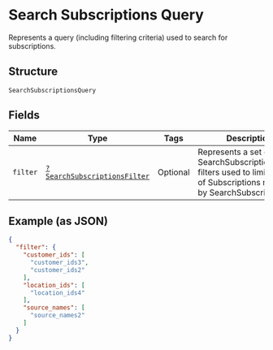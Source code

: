 
# Search Subscriptions Query

Represents a query (including filtering criteria) used to search for subscriptions.

## Structure

`SearchSubscriptionsQuery`

## Fields

| Name | Type | Tags | Description | Getter | Setter |
|  --- | --- | --- | --- | --- | --- |
| `filter` | [`?SearchSubscriptionsFilter`](/doc/models/search-subscriptions-filter.md) | Optional | Represents a set of SearchSubscriptionsQuery filters used to limit the set of Subscriptions returned by SearchSubscriptions. | getFilter(): ?SearchSubscriptionsFilter | setFilter(?SearchSubscriptionsFilter filter): void |

## Example (as JSON)

```json
{
  "filter": {
    "customer_ids": [
      "customer_ids3",
      "customer_ids2"
    ],
    "location_ids": [
      "location_ids4"
    ],
    "source_names": [
      "source_names2"
    ]
  }
}
```

